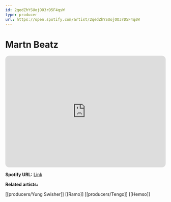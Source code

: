 ```yaml
---
id: 2qedZhYSUojOO3rD5F4qsW
type: producer
url: https://open.spotify.com/artist/2qedZhYSUojOO3rD5F4qsW
---
```

# Martn Beatz

<iframe style="border-radius:12px" src="https://open.spotify.com/embed/artist/2qedZhYSUojOO3rD5F4qsW" width="100%" height="352" frameBorder="0" allowfullscreen="" allow="autoplay; clipboard-write; encrypted-media; fullscreen; picture-in-picture" loading="lazy"></iframe>

**Spotify URL:** [Link](https://open.spotify.com/artist/2qedZhYSUojOO3rD5F4qsW)

**Related artists:**

[[producers/Yung Swisher]]
[[Ramo]]
[[producers/Tengo]]
[[Hemso]]
